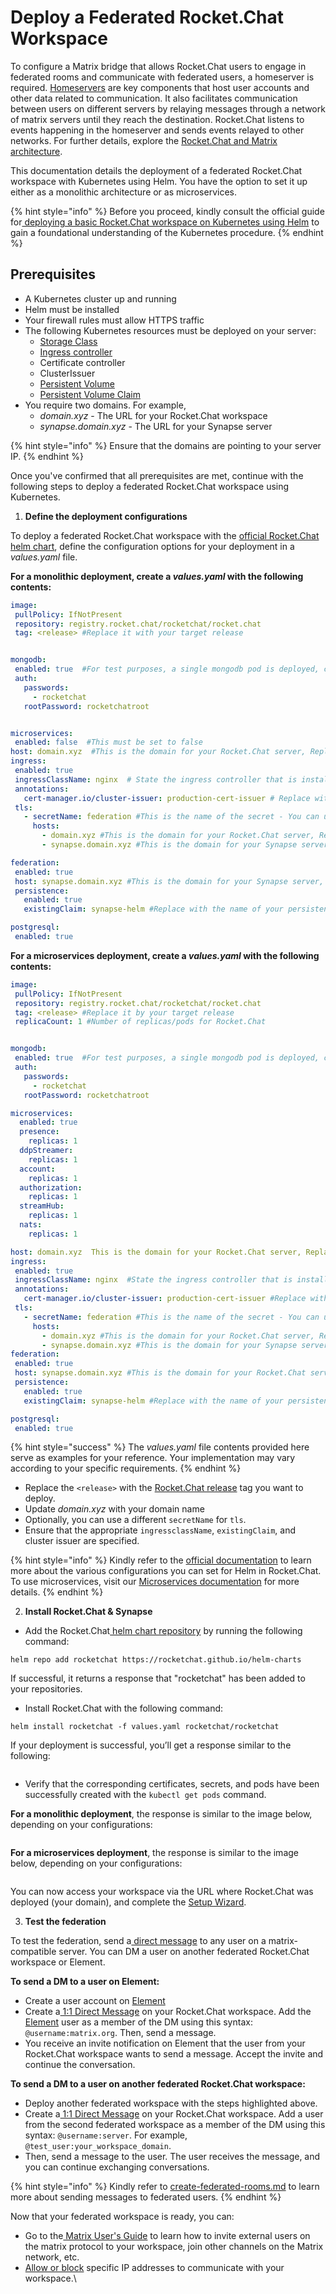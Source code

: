 # Deploy a Federated Rocket.Chat Workspace

To configure a Matrix bridge that allows Rocket.Chat users to engage in federated rooms and communicate with federated users, a homeserver is required. [Homeservers](https://matrix.org/docs/matrix-concepts/elements-of-matrix/#homeserver) are key components that host user accounts and other data related to communication. It also facilitates communication between users on different servers by relaying messages through a network of matrix servers until they reach the destination. Rocket.Chat listens to events happening in the homeserver and sends events relayed to other networks. For further details, explore the [Rocket.Chat and Matrix architecture](https://github.com/RocketChat/federation-docs/blob/cdd9c3823e4f4329c87402640543226f8423fbd1/DESIGN.md).

This documentation details the deployment of a federated Rocket.Chat workspace with Kubernetes using Helm. You have the option to set it up either as a monolithic architecture or as microservices.

{% hint style="info" %}
Before you proceed, kindly consult the official guide for[ deploying a basic Rocket.Chat workspace on Kubernetes using Helm](../../../deploy/deploy-rocket.chat/deploy-with-kubernetes.md) to gain a foundational understanding of the Kubernetes procedure.
{% endhint %}

## Prerequisites

* A Kubernetes cluster up and running
* Helm must be installed
* Your firewall rules must allow HTTPS traffic
* The following Kubernetes resources must be deployed on your server:
  * [Storage Class](https://kubernetes.io/docs/concepts/storage/storage-classes/)
  * [Ingress controller](https://kubernetes.io/docs/concepts/services-networking/ingress-controllers)&#x20;
  * Certificate controller&#x20;
  * ClusterIssuer
  * [Persistent Volume](https://kubernetes.io/docs/concepts/storage/persistent-volumes/)
  * [Persistent Volume Claim](https://kubernetes.io/docs/concepts/storage/volumes/#persistentvolumeclaim)
* You require two domains. For example,
  * _domain.xyz_ - The URL for your Rocket.Chat workspace
  * _synapse.domain.xyz_ - The URL for your Synapse server

{% hint style="info" %}
Ensure that the domains are pointing to your server IP.
{% endhint %}

Once you've confirmed that all prerequisites are met, continue with the following steps to deploy a federated Rocket.Chat workspace using Kubernetes.

1. **Define the deployment configurations**

To deploy a federated Rocket.Chat workspace with the [official Rocket.Chat helm chart](https://github.com/RocketChat/helm-charts/tree/master/rocketchat), define the configuration options for your deployment in a _values.yaml_ file.

**For a monolithic deployment, create a **_**values.yaml**_** with the following contents:**

```yaml
image:
 pullPolicy: IfNotPresent
 repository: registry.rocket.chat/rocketchat/rocket.chat
 tag: <release> #Replace it with your target release


mongodb:
 enabled: true  #For test purposes, a single mongodb pod is deployed, consider an external MongoDB cluster for production environments
 auth:
   passwords:
     - rocketchat
   rootPassword: rocketchatroot


microservices:
 enabled: false  #This must be set to false
host: domain.xyz  #This is the domain for your Rocket.Chat server, Replace it with your own domain
ingress:
 enabled: true
 ingressClassName: nginx  # State the ingress controller that is installed in the K8s cluster
 annotations:
   cert-manager.io/cluster-issuer: production-cert-issuer # Replace with the name of your ClusterIssuer
 tls:
   - secretName: federation #This is the name of the secret - You can use a different name if needed
     hosts:
       - domain.xyz #This is the domain for your Rocket.Chat server, Replace it with your own domain 
       - synapse.domain.xyz #This is the domain for your Synapse server, Replace it with your own domain 

federation:
 enabled: true
 host: synapse.domain.xyz #This is the domain for your Synapse server, Replace it with your own domain 
 persistence:
   enabled: true
   existingClaim: synapse-helm #Replace with the name of your persistent volume claim

postgresql:
 enabled: true 
```

**For a microservices deployment, create a **_**values.yaml**_** with the following contents:**

```yaml
image:
 pullPolicy: IfNotPresent
 repository: registry.rocket.chat/rocketchat/rocket.chat
 tag: <release> #Replace it by your target release
 replicaCount: 1 #Number of replicas/pods for Rocket.Chat


mongodb:
 enabled: true  #For test purposes, a single mongodb pod is deployed, consider an external MongoDB cluster for production environments
 auth:
   passwords:
     - rocketchat
   rootPassword: rocketchatroot

microservices:
  enabled: true
  presence:
    replicas: 1
  ddpStreamer:
    replicas: 1
  account:
    replicas: 1
  authorization:
    replicas: 1
  streamHub:
    replicas: 1
  nats:
    replicas: 1

host: domain.xyz  This is the domain for your Rocket.Chat server, Replace it with your own domain 
ingress:
 enabled: true
 ingressClassName: nginx  #State the ingress controller that is installed in the K8s cluster 
 annotations:
   cert-manager.io/cluster-issuer: production-cert-issuer #Replace with the name of your ClusterIssuer
 tls:
   - secretName: federation #This is the name of the secret - You can use a different name if needed
     hosts:
       - domain.xyz #This is the domain for your Rocket.Chat server, Replace it with your own domain 
       - synapse.domain.xyz #This is the domain for your Synapse server, Replace it with your own domain 
federation:
 enabled: true
 host: synapse.domain.xyz #This is the domain for your Rocket.Chat server, Replace it with your own domain
 persistence:
   enabled: true
   existingClaim: synapse-helm #Replace with the name of your persistent volume claim

postgresql:
 enabled: true
```

{% hint style="success" %}
The _values.yaml_ file contents provided here serve as examples for your reference. Your implementation may vary according to your specific requirements.
{% endhint %}

* Replace the `<release>` with the [Rocket.Chat release](https://github.com/RocketChat/Rocket.Chat/releases) tag you want to deploy.
* Update _domain.xyz_  with your domain name
* Optionally, you can use a different `secretName` for `tls`.
* Ensure that the appropriate `ingressclassName`,  `existingClaim`, and cluster issuer are specified.

{% hint style="info" %}
Kindly refer to the [official documentation](../../../deploy/deploy-rocket.chat/deploy-with-kubernetes.md#configuration) to learn more about the various configurations you can set for Helm in Rocket.Chat. To use microservices, visit our [Microservices documentation](https://docs.rocket.chat/deploy/deploy-rocket.chat/scaling-rocket.chat/microservices) for more details.
{% endhint %}

2. **Install Rocket.Chat & Synapse**

* Add the Rocket.Chat[ helm chart repository](https://github.com/RocketChat/helm-charts/tree/master/rocketchat) by running the following command:

```
helm repo add rocketchat https://rocketchat.github.io/helm-charts
```

If successful, it returns a response that "rocketchat" has been added to your repositories.

* Install Rocket.Chat with the following command:

```
helm install rocketchat -f values.yaml rocketchat/rocketchat
```

If your deployment is successful, you’ll get a response similar to the following:

<figure><img src="../../../.gitbook/assets/successful-federation.png" alt=""><figcaption></figcaption></figure>

* Verify that the corresponding certificates, secrets, and pods have been successfully created with the `kubectl get pods` command.

**For a monolithic deployment**, the response is similar to the image below, depending on your configurations:

<figure><img src="../../../.gitbook/assets/monolithic-federation.png" alt=""><figcaption></figcaption></figure>

**For a microservices deployment**, the response is similar to the image below, depending on your configurations:

<figure><img src="../../../.gitbook/assets/federation-microservices.png" alt=""><figcaption></figcaption></figure>

You can now access your workspace via the URL where Rocket.Chat was deployed (your domain), and complete the [Setup Wizard](https://docs.rocket.chat/setup-and-configure/accessing-your-workspace/rocket.chat-setup-wizard).&#x20;

3. **Test the federation**

To test the federation, send a[ direct message](../../user-guides/rooms/direct-messages/) to any user on a matrix-compatible server. You can DM a user on another federated Rocket.Chat workspace or Element.

**To send a DM to a user on Element:**

* Create a user account on [Element](https://app.element.io/)
* Create a[ 1:1 Direct Message](https://docs.rocket.chat/use-rocket.chat/user-guides/rooms/direct-messages/create-a-new-direct-message) on your Rocket.Chat workspace. Add the [Element](https://app.element.io/) user as a member of the DM using this syntax: `@username:matrix.org`. Then, send a message.
* You receive an invite notification on Element that the user from your Rocket.Chat workspace wants to send a message. Accept the invite and continue the conversation.

**To send a DM to a user on another federated Rocket.Chat workspace:**

* Deploy another federated workspace with the steps highlighted above.
* Create a[ 1:1 Direct Message](https://docs.rocket.chat/use-rocket.chat/user-guides/rooms/direct-messages/create-a-new-direct-message) on your Rocket.Chat workspace. Add a user from the second federated workspace as a member of the DM using this syntax: `@username:server`.  For example, `@test_user:your_workspace_domain`.
* Then, send a message to the user. The user receives the message, and you can continue exchanging conversations.

{% hint style="info" %}
Kindly refer to [create-federated-rooms.md](../federation-user-guide/create-federated-rooms.md "mention") to learn more about sending messages to federated users.
{% endhint %}

Now that your federated workspace is ready, you can:

* Go to the[ Matrix User's Guide](https://docs.rocket.chat/use-rocket.chat/workspace-administration/settings/federation/matrix-bridge/matrix-users-guide) to learn how to invite external users on the matrix protocol to your workspace, join other channels on the Matrix network, etc.
* [Allow or block](federation-access-control.md) specific IP addresses to communicate with your workspace.\
